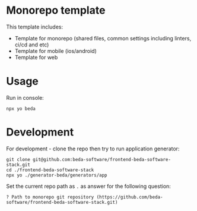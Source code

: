 # Monorepo template

This template includes:

- Template for monorepo (shared files, common settings including linters, ci/cd and etc)
- Template for mobile (ios/android)
- Template for web

# Usage

Run in console:

```
npx yo beda
```

# Development

For development - clone the repo then try to run application generator:

```
git clone git@github.com:beda-software/frontend-beda-software-stack.git
cd ./frontend-beda-software-stack
npx yo ./generator-beda/generators/app
```

Set the current repo path as `.` as answer for the following question:

```
? Path to monorepo git repository (https://github.com/beda-software/frontend-beda-software-stack.git)
```
